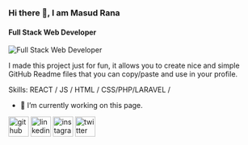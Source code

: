 ### Hi there 👋, I am Masud Rana
#### Full Stack Web Developer
![Full Stack Web Developer](https://scontent.fdac22-1.fna.fbcdn.net/v/t1.6435-9/p180x540/128885417_894344534727270_3434437065194014914_n.jpg?_nc_cat=106&ccb=1-5&_nc_sid=e3f864&_nc_ohc=MjnFI9cFNi4AX9JSd_F&_nc_ht=scontent.fdac22-1.fna&oh=a78565c7880e1ed2cf0c707d2258c137&oe=6183D4F2)

I made this project just for fun, it allows you to create nice and simple GitHub Readme files that you can copy/paste and use in your profile.

Skills:  REACT / JS / HTML / CSS/PHP/LARAVEL / 

- 🔭 I’m currently working on this page. 


[<img src='https://cdn.jsdelivr.net/npm/simple-icons@3.0.1/icons/github.svg' alt='github' height='40'>](https://github.com/mdmasudranainfo)  [<img src='https://cdn.jsdelivr.net/npm/simple-icons@3.0.1/icons/linkedin.svg' alt='linkedin' height='40'>](https://www.linkedin.com/in/mdmasudranainfo/)  [<img src='https://cdn.jsdelivr.net/npm/simple-icons@3.0.1/icons/instagram.svg' alt='instagram' height='40'>](https://www.instagram.com/mdmasudranainfo/)  [<img src='https://cdn.jsdelivr.net/npm/simple-icons@3.0.1/icons/twitter.svg' alt='twitter' height='40'>](https://twitter.com/mdmasudranainfo)  

